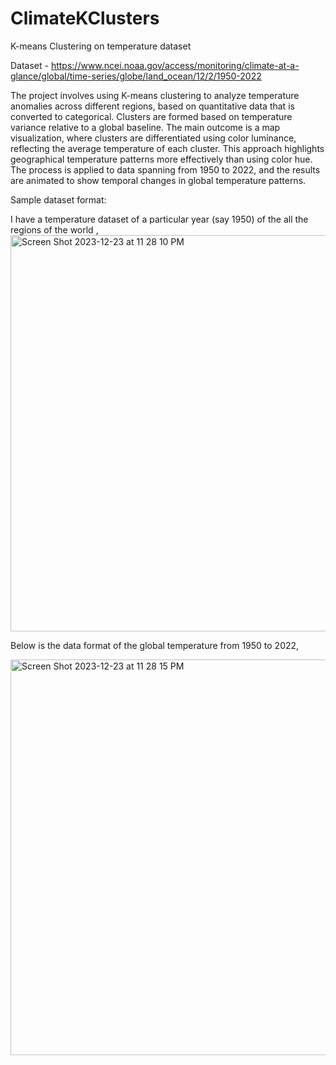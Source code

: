 # ClimateKClusters
K-means Clustering on temperature dataset

Dataset - https://www.ncei.noaa.gov/access/monitoring/climate-at-a-glance/global/time-series/globe/land_ocean/12/2/1950-2022

The project involves using K-means clustering to analyze temperature anomalies across different regions, based on quantitative data that is converted to categorical. Clusters are formed based on temperature variance relative to a global baseline. The main outcome is a map visualization, where clusters are differentiated using color luminance, reflecting the average temperature of each cluster. This approach highlights geographical temperature patterns more effectively than using color hue. The process is applied to data spanning from 1950 to 2022, and the results are animated to show temporal changes in global temperature patterns.

Sample dataset format:

I have a temperature dataset of a particular year (say 1950) of the all the regions of the world ,
<img width="634" alt="Screen Shot 2023-12-23 at 11 28 10 PM" src="https://github.com/ramasai840/ClimateKClusters/assets/66384225/5adb6c3d-61d6-440e-8978-ef0d697c75d3">




Below is the data format of the global temperature from 1950 to 2022,


<img width="633" alt="Screen Shot 2023-12-23 at 11 28 15 PM" src="https://github.com/ramasai840/ClimateKClusters/assets/66384225/6a2b5bda-1be6-419e-b571-710e9e2af5cc">
